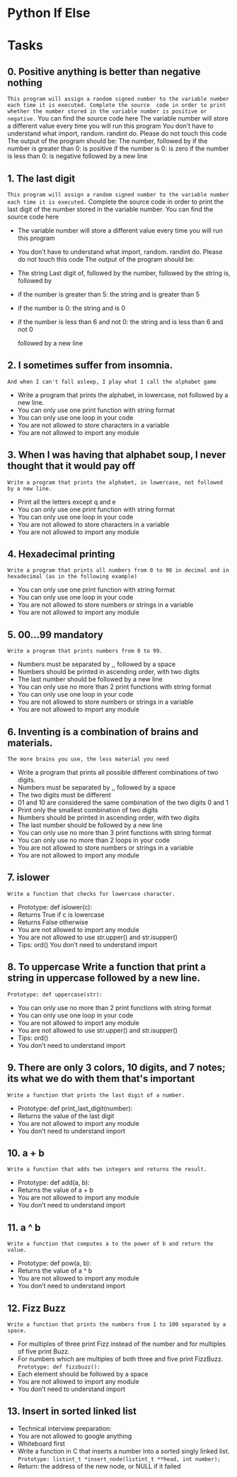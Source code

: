 # Python If Else 

# Tasks

## 0. Positive anything is better than negative nothing

```This program will assign a random signed number to the variable number each time it is executed. Complete the source  code in order to print whether the number stored in the variable number is positive or negative.```
You can find the source code here The variable number will store a different value every time you will run this program You don’t have to understand what import, random. randint do. Please do not touch this code The output of the program should be: The number, followed by if the number is greater than 0: is positive if the number is 0: is zero if the number is less than 0: is negative followed by a new line

## 1. The last digit

```This program will assign a random signed number to the variable number each time it is executed.``` 
Complete the source code in order to print
the last digit of the number stored in the variable number.
You can find the source code here

- The variable number will store a different value every time you will run this program

- You don’t have to understand what import, random. randint do. Please do not touch this code The output of the program should be:

- The string Last digit of, followed by the number, followed by the string is, followed by

- if the number is greater than 5: the string and is greater than 5

- if the number is 0: the string and is 0

- if the number is less than 6 and not 0: the string and is less than 6 and not 0

   followed by a new line

## 2. I sometimes suffer from insomnia.

```And when I can't fall asleep, I play what I call the alphabet game```
- Write a program that prints the alphabet, in lowercase, not followed by a
new line.
- You can only use one print function with string format
- You can only use one loop in your code
- You are not allowed to store characters in a variable
- You are not allowed to import any module

## 3. When I was having that alphabet soup, I never thought that it would pay off

```Write a program that prints the alphabet, in lowercase, not followed by a new line.```
- Print all the letters except q and e
- You can only use one print function with string format
- You can only use one loop in your code
- You are not allowed to store characters in a variable
- You are not allowed to import any module

## 4. Hexadecimal printing

```Write a program that prints all numbers from 0 to 98 in decimal and in hexadecimal (as in the following example)```
- You can only use one print function with string format
- You can only use one loop in your code
- You are not allowed to store numbers or strings in a variable
- You are not allowed to import any module

## 5. 00...99 mandatory

```Write a program that prints numbers from 0 to 99.```
- Numbers must be separated by ,, followed by a space
- Numbers should be printed in ascending order, with two digits
- The last number should be followed by a new line
- You can only use no more than 2 print functions with string format
- You can only use one loop in your code
- You are not allowed to store numbers or strings in a variable
- You are not allowed to import any module

## 6. Inventing is a combination of brains and materials.

```The more brains you use, the less material you need```
- Write a program that prints all possible different combinations of two digits.
- Numbers must be separated by ,, followed by a space
- The two digits must be different
- 01 and 10 are considered the same combination of the two digits 0 and 1
- Print only the smallest combination of two digits
- Numbers should be printed in ascending order, with two digits
- The last number should be followed by a new line
- You can only use no more than 3 print functions with string format
- You can only use no more than 2 loops in your code
- You are not allowed to store numbers or strings in a variable
- You are not allowed to import any module

## 7. islower

```Write a function that checks for lowercase character.```
- Prototype: def islower(c):
- Returns True if c is lowercase
- Returns False otherwise
- You are not allowed to import any module
- You are not allowed to use str.upper() and str.isupper()
- Tips: ord()
You don’t need to understand import

## 8. To uppercase Write a function that print a string in uppercase followed by a new line.

```Prototype: def uppercase(str):```
- You can only use no more than 2 print functions with string format
- You can only use one loop in your code
- You are not allowed to import any module
- You are not allowed to use str.upper() and str.isupper()
- Tips: ord()
- You don’t need to understand import

## 9. There are only 3 colors, 10 digits, and 7 notes; its what we do with them that's important

```Write a function that prints the last digit of a number.```
- Prototype: def print_last_digit(number):
- Returns the value of the last digit
- You are not allowed to import any module
- You don’t need to understand import

## 10. a + b

```Write a function that adds two integers and returns the result.```
- Prototype: def add(a, b):
- Returns the value of a + b
- You are not allowed to import any module
- You don’t need to understand import

## 11. a ^ b

```Write a function that computes a to the power of b and return the value.```
- Prototype: def pow(a, b):
- Returns the value of a ^ b
- You are not allowed to import any module
- You don’t need to understand import

## 12. Fizz Buzz

```Write a function that prints the numbers from 1 to 100 separated by a space.```
- For multiples of three print Fizz instead of the number and for multiples of five print Buzz.
- For numbers which are multiples of both three and five print FizzBuzz.
```Prototype: def fizzbuzz():```
- Each element should be followed by a space
- You are not allowed to import any module
- You don’t need to understand import

## 13. Insert in sorted linked list

- Technical interview preparation:
- You are not allowed to google anything
- Whiteboard first
- Write a function in C that inserts a number into a sorted singly linked list.
```Prototype: listint_t *insert_node(listint_t **head, int number);```
- Return: the address of the new node, or NULL if it failed
